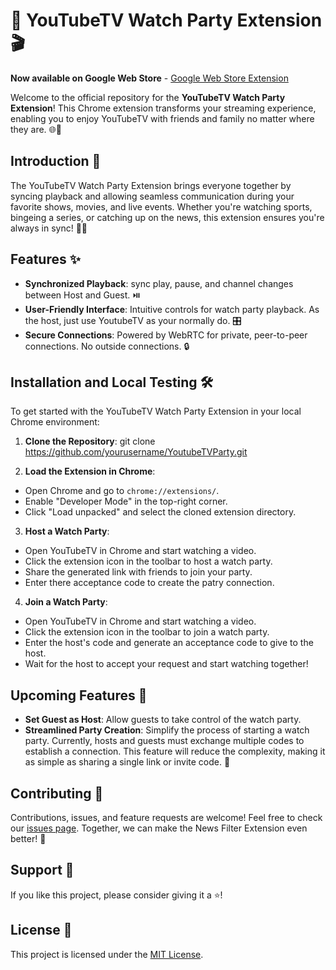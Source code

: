 # 🎉 YouTubeTV Watch Party Extension 🎬

**Now available on Google Web Store** - [Google Web Store Extension](#)

Welcome to the official repository for the **YouTubeTV Watch Party Extension**! This Chrome extension transforms your streaming experience, enabling you to enjoy YouTubeTV with friends and family no matter where they are. 🌐🎈

## Introduction 🌟

The YouTubeTV Watch Party Extension brings everyone together by syncing playback and allowing seamless communication during your favorite shows, movies, and live events. Whether you're watching sports, bingeing a series, or catching up on the news, this extension ensures you're always in sync! 🕺💃

## Features ✨

- **Synchronized Playback**: sync play, pause, and channel changes between Host and Guest. ⏯️
- **User-Friendly Interface**: Intuitive controls for watch party playback. As the host, just use YoutubeTV as your normally do. 🎛️
- **Secure Connections**: Powered by WebRTC for private, peer-to-peer connections. No outside connections. 🔒


## Installation and Local Testing 🛠️

To get started with the YouTubeTV Watch Party Extension in your local Chrome environment:

1. **Clone the Repository**:
   git clone https://github.com/yourusername/YoutubeTVParty.git

2. **Load the Extension in Chrome**:
- Open Chrome and go to `chrome://extensions/`.
- Enable "Developer Mode" in the top-right corner.
- Click "Load unpacked" and select the cloned extension directory.

3. **Host a Watch Party**:
- Open YouTubeTV in Chrome and start watching a video.
- Click the extension icon in the toolbar to host a watch party.
- Share the generated link with friends to join your party.
- Enter there acceptance code to create the patry connection.

4. **Join a Watch Party**:
- Open YouTubeTV in Chrome and start watching a video.
- Click the extension icon in the toolbar to join a watch party.
- Enter the host's code and generate an acceptance code to give to the host.
- Wait for the host to accept your request and start watching together!

## Upcoming Features 🔮
- **Set Guest as Host**: Allow guests to take control of the watch party.
- **Streamlined Party Creation**: Simplify the process of starting a watch party. Currently, hosts and guests must exchange multiple codes to establish a connection. This feature will reduce the complexity, making it as simple as sharing a single link or invite code. 🎉


## Contributing 🤝

Contributions, issues, and feature requests are welcome! Feel free to check our [issues page](https://github.com/Masterjx9/YoutubeTVParty/issuess). Together, we can make the News Filter Extension even better! 💪

## Support 💖

If you like this project, please consider giving it a ⭐️!

## License 📄

This project is licensed under the [MIT License](./LICENSE).